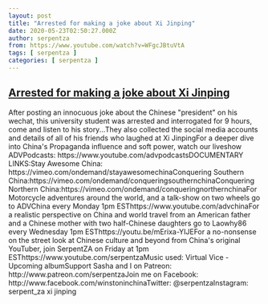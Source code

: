 ```yaml
---
layout: post
title: "Arrested for making a joke about Xi Jinping"
date: 2020-05-23T02:50:27.000Z
author: serpentza
from: https://www.youtube.com/watch?v=WFgcJBtuVtA
tags: [ serpentza ]
categories: [ serpentza ]
---
```

<!--1590202227000-->
[Arrested for making a joke about Xi Jinping](https://www.youtube.com/watch?v=WFgcJBtuVtA)
------

<div>
After posting an innocuous joke about the Chinese "president" on his wechat, this university student was arrested and interrogated for 9 hours, come and listen to his story...They also collected the social media accounts and details of all of his friends who laughed at Xi JinpingFor a deeper dive into China's Propaganda influence and soft power, watch our liveshow ADVPodcasts: https://www.youtube.com/advpodcastsDOCUMENTARY LINKS:Stay Awesome China: https://vimeo.com/ondemand/stayawesomechinaConquering Southern China:https://vimeo.com/ondemand/conqueringsouthernchinaConquering Northern China:https://vimeo.com/ondemand/conqueringnorthernchinaFor Motorcycle adventures around the world, and a talk-show on two wheels go to ADVChina every Monday 1pm ESThttps://www.youtube.com/advchinaFor a realistic perspective on China and world travel from an American father and a Chinese mother with two half-Chinese daughters go to Laowhy86 every Wednesday 1pm ESThttps://youtu.be/mErixa-YIJEFor a no-nonsense on the street look at Chinese culture and beyond from China's original YouTuber, join SerpentZA on Friday at 1pm ESThttps://www.youtube.com/serpentzaMusic used: Virtual Vice - Upcoming albumSupport Sasha and I on Patreon: http://www.patreon.com/serpentzaJoin me on Facebook: http://www.facebook.com/winstoninchinaTwitter: @serpentzaInstagram: serpent_za xi jinping
</div>
